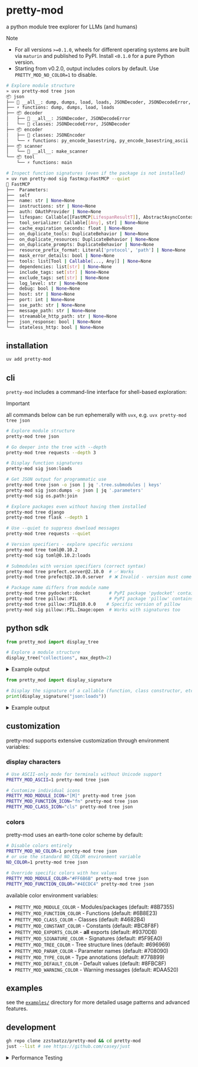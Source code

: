 # pretty-mod

a python module tree explorer for LLMs (and humans)

> [!NOTE]
> - For all versions `>=0.1.0`, wheels for different operating systems are built via `maturin` and published to PyPI. Install `<0.1.0` for a pure Python version.
> - Starting from v0.2.0, output includes colors by default. Use `PRETTY_MOD_NO_COLOR=1` to disable.

```bash
# Explore module structure
» uvx pretty-mod tree json
📦 json
├── 📜 __all__: dump, dumps, load, loads, JSONDecoder, JSONDecodeError, JSONEncoder
├── ⚡ functions: dump, dumps, load, loads
├── 📦 decoder
│   ├── 📜 __all__: JSONDecoder, JSONDecodeError
│   └── 🔷 classes: JSONDecodeError, JSONDecoder
├── 📦 encoder
│   ├── 🔷 classes: JSONEncoder
│   └── ⚡ functions: py_encode_basestring, py_encode_basestring_ascii
├── 📦 scanner
│   └── 📜 __all__: make_scanner
└── 📦 tool
    └── ⚡ functions: main

# Inspect function signatures (even if the package is not installed)
» uv run pretty-mod sig fastmcp:FastMCP --quiet
📎 FastMCP
├──  Parameters:
├──  self
├──  name: str | None=None
├──  instructions: str | None=None
├──  auth: OAuthProvider | None=None
├──  lifespan: Callable[[FastMCP[LifespanResultT]], AbstractAsyncContextManager[LifespanResultT]] | None=None
├──  tool_serializer: Callable[[Any], str] | None=None
├──  cache_expiration_seconds: float | None=None
├──  on_duplicate_tools: DuplicateBehavior | None=None
├──  on_duplicate_resources: DuplicateBehavior | None=None
├──  on_duplicate_prompts: DuplicateBehavior | None=None
├──  resource_prefix_format: Literal['protocol', 'path'] | None=None
├──  mask_error_details: bool | None=None
├──  tools: list[Tool | Callable[..., Any]] | None=None
├──  dependencies: list[str] | None=None
├──  include_tags: set[str] | None=None
├──  exclude_tags: set[str] | None=None
├──  log_level: str | None=None
├──  debug: bool | None=None
├──  host: str | None=None
├──  port: int | None=None
├──  sse_path: str | None=None
├──  message_path: str | None=None
├──  streamable_http_path: str | None=None
├──  json_response: bool | None=None
└──  stateless_http: bool | None=None
```

## installation

```bash
uv add pretty-mod
```


## cli

`pretty-mod` includes a command-line interface for shell-based exploration:

> [!IMPORTANT]
> all commands below can be run ephemerally with `uvx`, e.g. `uvx pretty-mod tree json`

```bash
# Explore module structure
pretty-mod tree json

# Go deeper into the tree with --depth
pretty-mod tree requests --depth 3

# Display function signatures  
pretty-mod sig json:loads

# Get JSON output for programmatic use
pretty-mod tree json -o json | jq '.tree.submodules | keys'
pretty-mod sig json:dumps -o json | jq '.parameters'
pretty-mod sig os.path:join

# Explore packages even without having them installed
pretty-mod tree django
pretty-mod tree flask --depth 1

# Use --quiet to suppress download messages
pretty-mod tree requests --quiet

# Version specifiers - explore specific versions
pretty-mod tree toml@0.10.2
pretty-mod sig toml@0.10.2:loads

# Submodules with version specifiers (correct syntax)
pretty-mod tree prefect.server@2.10.0  # ✅ Works
pretty-mod tree prefect@2.10.0.server  # ❌ Invalid - version must come last

# Package name differs from module name
pretty-mod tree pydocket::docket       # PyPI package 'pydocket' contains module 'docket'
pretty-mod tree pillow::PIL            # PyPI package 'pillow' contains module 'PIL'
pretty-mod tree pillow::PIL@10.0.0    # Specific version of pillow
pretty-mod sig pillow::PIL.Image:open  # Works with signatures too
```

## python sdk

```python
from pretty_mod import display_tree

# Explore a module structure  
display_tree("collections", max_depth=2)
```

<details>
<summary>Example output</summary>

```text
display_tree("collections", max_depth=2)

📦 collections
├── 📜 __all__: ChainMap, Counter, OrderedDict, UserDict, UserList, UserString, defaultdict, deque, namedtuple
├── 🔷 classes: ChainMap, Counter, OrderedDict, UserDict, UserList, UserString, defaultdict, deque
├── ⚡ functions: namedtuple
└── 📦 abc
    ├── 📜 __all__: Awaitable, Coroutine, AsyncIterable, AsyncIterator, AsyncGenerator, Hashable, Iterable, Iterator, Generator, Reversible, Sized, Container, Callable, Collection, Set, MutableSet, Mapping, MutableMapping, MappingView, KeysView, ItemsView, ValuesView, Sequence, MutableSequence, ByteString, Buffer
    └── 🔷 classes: AsyncGenerator, AsyncIterable, AsyncIterator, Awaitable, Buffer, ByteString, Callable, Collection, Container, Coroutine, Generator, Hashable, ItemsView, Iterable, Iterator, KeysView, Mapping, MappingView, MutableMapping, MutableSequence, MutableSet, Reversible, Sequence, Set, Sized, ValuesView
```
</details>



```python
from pretty_mod import display_signature

# Display the signature of a callable (function, class constructor, etc.)
print(display_signature("json:loads"))
```

<details>
<summary>Example output</summary>

```text
📎 loads
├── Parameters:
├── s
├── *
├── cls=None
├── object_hook=None
├── parse_float=None
├── parse_int=None
├── parse_constant=None
├── object_pairs_hook=None
└── **kw
```
</details>

## customization

pretty-mod supports extensive customization through environment variables:

### display characters

```bash
# Use ASCII-only mode for terminals without Unicode support
PRETTY_MOD_ASCII=1 pretty-mod tree json

# Customize individual icons
PRETTY_MOD_MODULE_ICON="[M]" pretty-mod tree json
PRETTY_MOD_FUNCTION_ICON="fn" pretty-mod tree json
PRETTY_MOD_CLASS_ICON="cls" pretty-mod tree json
```

### colors

pretty-mod uses an earth-tone color scheme by default:

```bash
# Disable colors entirely
PRETTY_MOD_NO_COLOR=1 pretty-mod tree json
# or use the standard NO_COLOR environment variable
NO_COLOR=1 pretty-mod tree json

# Override specific colors with hex values
PRETTY_MOD_MODULE_COLOR="#FF6B6B" pretty-mod tree json
PRETTY_MOD_FUNCTION_COLOR="#4ECDC4" pretty-mod tree json
```

available color environment variables:
- `PRETTY_MOD_MODULE_COLOR` - Modules/packages (default: #8B7355)
- `PRETTY_MOD_FUNCTION_COLOR` - Functions (default: #6B8E23)
- `PRETTY_MOD_CLASS_COLOR` - Classes (default: #4682B4)
- `PRETTY_MOD_CONSTANT_COLOR` - Constants (default: #BC8F8F)
- `PRETTY_MOD_EXPORTS_COLOR` - __all__ exports (default: #9370DB)
- `PRETTY_MOD_SIGNATURE_COLOR` - Signatures (default: #5F9EA0)
- `PRETTY_MOD_TREE_COLOR` - Tree structure lines (default: #696969)
- `PRETTY_MOD_PARAM_COLOR` - Parameter names (default: #708090)
- `PRETTY_MOD_TYPE_COLOR` - Type annotations (default: #778899)
- `PRETTY_MOD_DEFAULT_COLOR` - Default values (default: #8FBC8F)
- `PRETTY_MOD_WARNING_COLOR` - Warning messages (default: #DAA520)

## examples

see the [`examples/`](examples/) directory for more detailed usage patterns and advanced features.

## development

```bash
gh repo clone zzstoatzz/pretty-mod && cd pretty-mod
just --list # see https://github.com/casey/just
```

<details>
<summary>Performance Testing</summary>

The performance test script (`scripts/perf_test.py`) supports both single-run exploration and proper benchmarking with multiple iterations:

```bash
# Run a proper benchmark with multiple iterations
./scripts/perf_test.py json --benchmark
./scripts/perf_test.py urllib --benchmark --runs 100 --warmup 10

# Compare performance between local and published versions
just compare-perf prefect 2

# Benchmark multiple modules
just benchmark-modules

# Or use shell timing for quick single-run comparisons
time ./scripts/perf_test.py numpy --depth 3
time uvx pretty-mod tree numpy --depth 3
```

Benchmark mode provides:
- Warmup runs to account for cold starts
- Multiple iterations for statistical significance
- Mean, standard deviation, min/max timing statistics
- Silent operation (no tree output) for accurate timing

</details>